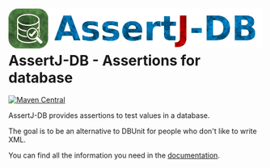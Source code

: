 ![alt tag](src/main/docs/modules/ROOT/images/assertj-db_icon.png)
AssertJ-DB - Assertions for database
==========

[![Maven Central](https://maven-badges.herokuapp.com/maven-central/org.assertj/assertj-db/badge.svg)](https://maven-badges.herokuapp.com/maven-central/org.assertj/assertj-db)

AssertJ-DB provides assertions to test values in a database.

The goal is to be an alternative to DBUnit for people who don't like to write XML.

You can find all the information you need in the [documentation](https://assertj.github.io/doc/#assertj-db).
